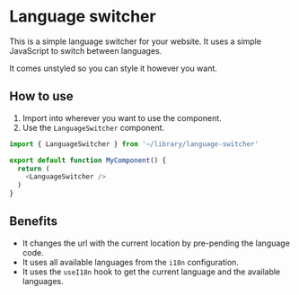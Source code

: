 # Language switcher

This is a simple language switcher for your website. It uses a simple JavaScript to switch between languages.

It comes unstyled so you can style it however you want.

## How to use

1. Import into wherever you want to use the component.
2. Use the `LanguageSwitcher` component.

```js
import { LanguageSwitcher } from '~/library/language-switcher'

export default function MyComponent() {
  return (
    <LanguageSwitcher />
  )
}
```

## Benefits

- It changes the url with the current location by pre-pending the language code.
- It uses all available languages from the `i18n` configuration.
- It uses the `useI18n` hook to get the current language and the available languages.